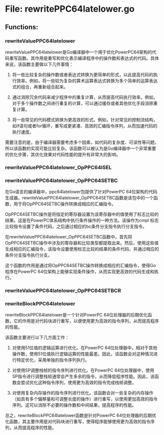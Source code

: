 # File: rewritePPC64latelower.go



## Functions:

### rewriteValuePPC64latelower

rewriteValuePPC64latelower是Go编译器中一个用于优化PowerPC64架构的代码重写函数。其作用是重写和优化表示编译程序中的操作数和表达式的代码。具体来说，该函数主要做以下几件事情：

1. 将一些比较复杂的操作数或者表达式转换为更简单的形式，以此提高代码的执行效率。例如，将一些较为复杂的算术运算表达式转换为多个简单的运算表达式的组合，再重新组合起来。

2. 通过消除冗余代码来减少程序中的重复计算，从而提高代码执行效率。例如，对于多个操作数之间进行重复的计算，可以通过缓存或者其他优化手段消除重复计算。

3. 将一些常见的代码模式转换为更高效的形式。例如，针对常见的控制流结构，如if语句或者for循环，重写成更紧凑、高效的汇编指令序列，从而加速代码的执行速度。

需要注意的是，由于编译器需要考虑多个因素，如代码的复杂度、可读性等问题，所以该函数的实现可能比较复杂。该函数可以被认为是Go编译器中一个非常重要的优化步骤，其优化效果对代码性能的提升有非常大的影响。



### rewriteValuePPC64latelower_OpPPC64ISEL





### rewriteValuePPC64latelower_OpPPC64SETBC

在Go语言的编译器中，ppc64latelower包提供了针对PowerPC 64位架构的代码生成器。rewriteValuePPC64latelower_OpPPC64SETBC函数是该包中的一个函数，用于将OpPPC64SETBC操作转换成相应的汇编指令。

OpPPC64SETBC操作是将指定的寄存器设置为该寄存器中的值使用了标志比较的结果。这是在PowerPC体系结构中执行条件操作的一种方法。该操作为cmpl 标志比较指令设置了条件代码，之后通过相应的bc条件分支指令执行分支指令。

在rewriteValuePPC64latelower_OpPPC64SETBC函数中，首先将OpPPC64SETBC操作中涉及的寄存器和比较类型都提取出来。然后，使用这些值生成相应的汇编指令，该指令设置使用标志比较的结果的条件代码，并通过相应的条件分支指令执行分支。

这个函数的作用是通过将OpPPC64SETBC操作转换成相应的汇编指令，使得Go程序在PowerPC 64位架构上能够实现条件操作，从而实现更高效的代码生成和执行。



### rewriteValuePPC64latelower_OpPPC64SETBCR





### rewriteBlockPPC64latelower

rewriteBlockPPC64latelower是一个针对PowerPC 64位处理器的后期优化函数，它的作用是对代码块进行重写，以便使用更为高效的指令序列，从而提高程序的性能。

该函数主要进行以下几方面工作：

1. 对使用51位值的逻辑运算进行优化。在PowerPC 64位处理器中，相对于其他操作数，使用51位值执行逻辑运算的性能最差。因此，该函数会对这种情况进行特定优化，采用单独的指令序列执行。

2. 对使用SP调整栈帧的指令序列进行优化。在PowerPC 64位处理器中，使用SP指令进行调整栈帧通常会产生多余的指令，从而降低程序性能。因此，该函数会尝试优化这种指令序列，使用更为高效的指令完成栈帧调整。

3. 对使用复杂内存操作的指令序列进行优化。该函数会对一些复杂的内存操作（如具有多个偏移量和可调整长度的操作）进行重写，以使用更加高效的指令序列。这可以消除不必要的操作数和中间结果，提高程序的性能。

总之，rewriteBlockPPC64latelower函数是针对PowerPC 64位处理器的后期优化函数，其主要作用是对代码块进行重写，使得程序能够使用更为高效的指令序列，从而提高程序的性能。



